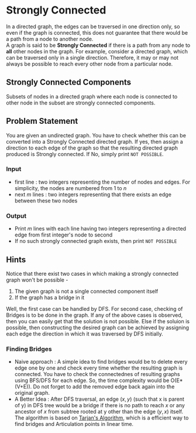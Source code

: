 # Strongly Connected

In a directed graph, the edges can be traversed in one direction only, so even if
the graph is connected, this does not guarantee that there would be a path from
a node to another node.  
A graph is said to be **Strongly Connected** if there is a path from any node to **all** other nodes in the graph.
For example, consider a directed graph, which can be traversed only in a single direction. Therefore, it may or may not always be possible to reach every other node from a particular node.

## Strongly Connected Components

Subsets of nodes in a directed graph where each node is connected to other node in the subset are strongly connected components.

## Problem Statement

You are given an undirected graph. You have to check whether this can be converted into a Strongly Connected directed graph. If yes, then assign a direction to each edge of the graph so that the resulting directed graph produced is Strongly connected. If No, simply print ``NOT POSSIBLE``.

### Input

- first line : two integers representing the number of nodes and edges. For simplicity, the nodes are numbered from 1 to $n$
- next $m$ lines : two integers representing that there exists an edge between these two nodes

### Output

- Print $m$ lines with each line having two integers representing a directed edge from first integer's node to second
- If no such strongly connected graph exists, then print ``NOT POSSIBLE``

## Hints

Notice that there exist two cases in which making a strongly connected graph won't be possible -

1. The given graph is not a single connected component itself
2. If the graph has a bridge in it

Well, the first case can be handled by DFS. For second case, checking of Bridges is to be done in the graph.
If any of the above cases is observed, then you can easily get that the solution is not possible. Else if the soluion is possible, then constructing the desired graph can be achieved by assigning each edge the direction in which it was traversed by DFS initially.

### Finding Bridges

- Naive approach : A simple idea to find bridges would be to delete every edge one by one and check every time whether the resulting graph is connected. You have to check the connectednes of resulting graphs using BFS/DFS for each edge. So, the time complexity would be O(E*(V+E)). Do not forget to add the removed edge back again into the original graph.
- A Better Idea : After DFS traversal, an edge $(x,y)$ (such that x is parent of y) in DFS tree would be a bridge if there is no path to reach $x$ or any ancestor of $x$ from subtree rooted at y other than the edge $(y,x)$ itself. The algorithm is based on [Tarjan's Algorithm](https://www.geeksforgeeks.org/tarjan-algorithm-find-strongly-connected-components/), which is a efficient way to find bridges and Articulation points in linear time.
